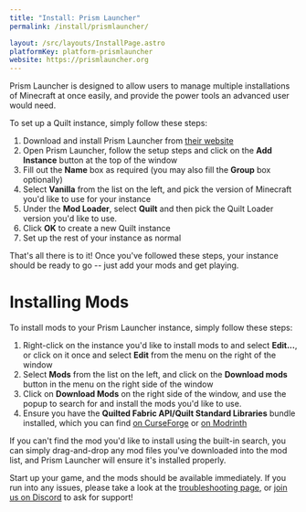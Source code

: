 ```yaml
---
title: "Install: Prism Launcher"
permalink: /install/prismlauncher/

layout: /src/layouts/InstallPage.astro
platformKey: platform-prismlauncher
website: https://prismlauncher.org
---
```


Prism Launcher is designed to allow users to manage multiple installations of Minecraft at once easily, and provide the power tools an advanced user would need.

To set up a Quilt instance, simply follow these steps:

1. Download and install Prism Launcher from [their website](https://prismlauncher.org)
2. Open Prism Launcher, follow the setup steps and click on the **Add Instance** button at the top of the window
3. Fill out the **Name** box as required (you may also fill the **Group** box optionally)
4. Select **Vanilla** from the list on the left, and pick the version of Minecraft you'd like to use for your instance
5. Under the **Mod Loader**, select **Quilt** and then pick the Quilt Loader version you'd like to use.
6. Click **OK** to create a new Quilt instance
7. Set up the rest of your instance as normal

That's all there is to it! Once you've followed these steps, your instance should be ready to go -- just add your mods and get playing.

# Installing Mods

To install mods to your Prism Launcher instance, simply follow these steps:

1. Right-click on the instance you'd like to install mods to and select **Edit...**, or click on it once and select **Edit** from the menu on the right of the window
2. Select **Mods** from the list on the left, and click on the **Download mods** button in the menu on the right side of the window
3. Click on **Download Mods** on the right side of the window, and use the popup to search for and install the mods you'd like to use.
4. Ensure you have the **Quilted Fabric API/Quilt Standard Libraries** bundle installed, which you can find [on CurseForge](https://www.curseforge.com/minecraft/mc-mods/qsl) or [on Modrinth](https://modrinth.com/mod/qsl)

If you can't find the mod you'd like to install using the built-in search, you can simply drag-and-drop any mod files you've downloaded into the mod list, and Prism Launcher will ensure it's installed properly.

Start up your game, and the mods should be available immediately. If you run into any issues, please take a look at the [troubleshooting page](/en/usage/troubleshooting), or [join us on Discord](https://discord.quiltmc.org) to ask for support!
